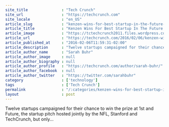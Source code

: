 ```yaml
---
site_title               : "Tech Crunch"
site_url                 : "https://techcrunch.com"
site_locale              : "en_US"
article_slug             : "kenzen-wins-for-best-startup-in-the-future-athlete-category-at-the-nfls-1st-and-future"
article_title            : "Kenzen Wins For Best Startup In The Future Athlete Category At The NFL’s 1st And Future"
article_image            : "https://tctechcrunch2011.files.wordpress.com/2016/02/24229506513_82f66d0e3d_k.jpg?w=764&h=400&crop=1"
article_url              : "https://techcrunch.com/2016/02/06/kenzen-wins-for-best-startup-in-the-future-athlete-category-at-the-nfls-1st-and-future/"
article_published_at     : "2016-02-06T11:59:31-02:00"
article_description      : "Twelve startups campaigned for their chance to win the prize at 1st and Future, the startup pitch hosted jointly by the NFL, Stanford and TechCrunch, but only..."
article_author_name      : "Sarah Buhr"
article_author_image     : null
article_author_biography : null
article_author_profile   : "https://techcrunch.com/author/sarah-buhr/"
article_author_facebook  : null
article_author_twitter   : "https://twitter.com/sarahbuhr"
category                 : ['technology']
tags                     : ['Tech Crunch']
permalink                : "/:categories/kenzen-wins-for-best-startup-in-the-future-athlete-category-at-the-nfls-1st-and-future/"
layout                   : post
---
```


Twelve startups campaigned for their chance to win the prize at 1st and Future, the startup pitch hosted jointly by the NFL, Stanford and TechCrunch, but only...
